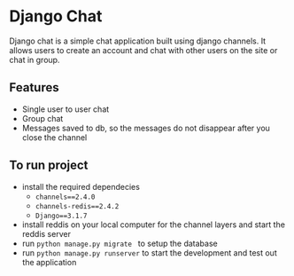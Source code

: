 # Django Chat

Django chat is a simple chat application built using django channels. It allows users to create an account and chat with other users on the site or chat in group.

## Features

- Single user to user chat
- Group chat
- Messages saved to db, so the messages do not disappear after you close the channel

## To run project
-  install the required dependecies
    - ```channels==2.4.0```
    - ```channels-redis==2.4.2```
    - ```Django==3.1.7```
-  install reddis on your local computer for the channel layers and start the reddis server
-  run ```python manage.py migrate ``` to setup the database
-  run ``` python manage.py runserver ``` to start the development and test out the application